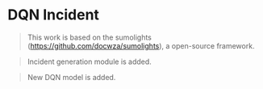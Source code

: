 # DQN Incident
> This work is based on the sumolights (https://github.com/docwza/sumolights), a open-source framework.

> Incident generation module is added.

> New DQN model is added.

